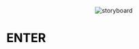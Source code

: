 

<style>
  
  a {
  color: black;
  background-color: transparent;
  text-decoration: none;
}
  a:hover {
   color: grey;
   background-color: transparent;
   text-decoration: none;
  }
  
  </style>


<p align = "center">
<img style="width=100px; height=100px;" src="https://cdnb.artstation.com/p/assets/images/images/039/903/475/large/harvey-norman-img-0138.jpg?1627298313" alt="storyboard"> 
  
<a href="storyboards">
<h1> 
  
  ENTER

</h1>
  </a>
 </p>

